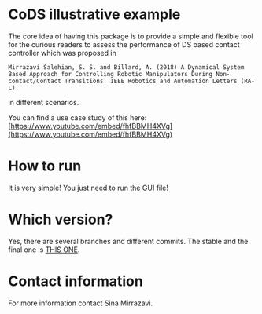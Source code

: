 # CoDS illustrative example

The core idea  of having this package is to provide a simple and flexible tool for the curious readers to assess the performance  of DS based contact controller which was proposed in

```
Mirrazavi Salehian, S. S. and Billard, A. (2018) A Dynamical System Based Approach for Controlling Robotic Manipulators During Non-contact/Contact Transitions. IEEE Robotics and Automation Letters (RA-L).
```
in different scenarios. 

You can find a use case study of this here:
[https://www.youtube.com/embed/fhfBBMH4XVg](https://www.youtube.com/embed/fhfBBMH4XVg)



# How to run
It is very simple! You just need to run the GUI file!


# Which version?
Yes, there are several branches and different commits. The stable and the final one is  [THIS ONE](https://github.com/sinamr66/CoDS_illuastrative_example/tree/GUI_guid).



# Contact information
For more information contact Sina Mirrazavi.
